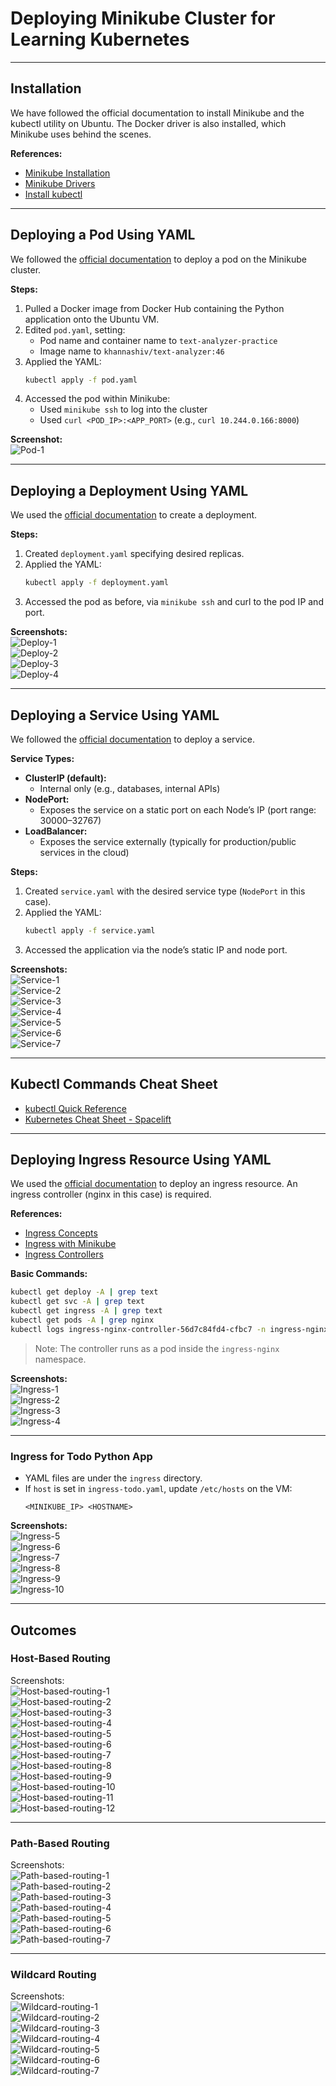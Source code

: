 # Deploying Minikube Cluster for Learning Kubernetes

---

## Installation

We have followed the official documentation to install Minikube and the kubectl utility on Ubuntu. The Docker driver is also installed, which Minikube uses behind the scenes.

**References:**
- [Minikube Installation](https://minikube.sigs.k8s.io/docs/start/?arch=%2Flinux%2Fx86-64%2Fstable%2Fbinary+download)
- [Minikube Drivers](https://minikube.sigs.k8s.io/docs/drivers/)
- [Install kubectl](https://kubernetes.io/docs/tasks/tools/install-kubectl-linux/)

---

## Deploying a Pod Using YAML

We followed the [official documentation](https://kubernetes.io/docs/concepts/workloads/pods/) to deploy a pod on the Minikube cluster.

**Steps:**
1. Pulled a Docker image from Docker Hub containing the Python application onto the Ubuntu VM.
2. Edited `pod.yaml`, setting:
    - Pod name and container name to `text-analyzer-practice`
    - Image name to `khannashiv/text-analyzer:46`
3. Applied the YAML:  
   ```sh
   kubectl apply -f pod.yaml
   ```
4. Accessed the pod within Minikube:
    - Used `minikube ssh` to log into the cluster
    - Used `curl <POD_IP>:<APP_PORT>` (e.g., `curl 10.244.0.166:8000`)

**Screenshot:**  
![Pod-1](images/Pod-1.PNG)

---

## Deploying a Deployment Using YAML

We used the [official documentation](https://kubernetes.io/docs/concepts/workloads/controllers/deployment/) to create a deployment.

**Steps:**
1. Created `deployment.yaml` specifying desired replicas.
2. Applied the YAML:
   ```sh
   kubectl apply -f deployment.yaml
   ```
3. Accessed the pod as before, via `minikube ssh` and curl to the pod IP and port.

**Screenshots:**  
![Deploy-1](images/Deploy-1.PNG)  
![Deploy-2](images/Deploy-2.PNG)  
![Deploy-3](images/Deploy-3.PNG)  
![Deploy-4](images/Deploy-4.PNG)

---

## Deploying a Service Using YAML

We followed the [official documentation](https://kubernetes.io/docs/concepts/services-networking/service/) to deploy a service.

**Service Types:**
- **ClusterIP (default):**
    - Internal only (e.g., databases, internal APIs)
- **NodePort:**
    - Exposes the service on a static port on each Node’s IP (port range: 30000–32767)
- **LoadBalancer:**
    - Exposes the service externally (typically for production/public services in the cloud)

**Steps:**
1. Created `service.yaml` with the desired service type (`NodePort` in this case).
2. Applied the YAML:
   ```sh
   kubectl apply -f service.yaml
   ```
3. Accessed the application via the node’s static IP and node port.

**Screenshots:**  
![Service-1](images/Service-1.PNG)  
![Service-2](images/Service-2.PNG)  
![Service-3](images/Service-3.PNG)  
![Service-4](images/Service-4.PNG)  
![Service-5](images/Service-5.PNG)  
![Service-6](images/Service-6.PNG)  
![Service-7](images/Service-7.PNG)

---

## Kubectl Commands Cheat Sheet

- [kubectl Quick Reference](https://kubernetes.io/docs/reference/kubectl/quick-reference/)
- [Kubernetes Cheat Sheet - Spacelift](https://spacelift.io/blog/kubernetes-cheat-sheet)

---

## Deploying Ingress Resource Using YAML

We used the [official documentation](https://kubernetes.io/docs/concepts/services-networking/ingress/) to deploy an ingress resource. An ingress controller (nginx in this case) is required.

**References:**
- [Ingress Concepts](https://kubernetes.io/docs/concepts/services-networking/ingress/)
- [Ingress with Minikube](https://kubernetes.io/docs/tasks/access-application-cluster/ingress-minikube/)
- [Ingress Controllers](https://kubernetes.io/docs/concepts/services-networking/ingress-controllers/)

**Basic Commands:**
```sh
kubectl get deploy -A | grep text
kubectl get svc -A | grep text
kubectl get ingress -A | grep text
kubectl get pods -A | grep nginx
kubectl logs ingress-nginx-controller-56d7c84fd4-cfbc7 -n ingress-nginx
```
> Note: The controller runs as a pod inside the `ingress-nginx` namespace.

**Screenshots:**  
![Ingress-1](images/Ingress-1.PNG)  
![Ingress-2](images/Ingress-2.PNG)  
![Ingress-3](images/Ingress-3.PNG)  
![Ingress-4](images/Ingress-4.PNG)

---

### Ingress for Todo Python App

- YAML files are under the `ingress` directory.
- If `host` is set in `ingress-todo.yaml`, update `/etc/hosts` on the VM:
  ```
  <MINIKUBE_IP> <HOSTNAME>
  ```
**Screenshots:**  
![Ingress-5](images/ingress-5.PNG)  
![Ingress-6](images/ingress-6.PNG)  
![Ingress-7](images/ingress-7.PNG)  
![Ingress-8](images/ingress-8.PNG)  
![Ingress-9](images/ingress-9.PNG)  
![Ingress-10](images/ingress-10.PNG)

---

## Outcomes

### Host-Based Routing

Screenshots:  
![Host-based-routing-1](images/Host-based-routing-1.PNG)  
![Host-based-routing-2](images/Host-based-routing-2.PNG)  
![Host-based-routing-3](images/Host-based-routing-3.PNG)  
![Host-based-routing-4](images/Host-based-routing-4.PNG)  
![Host-based-routing-5](images/Host-based-routing-5.PNG)  
![Host-based-routing-6](images/Host-based-routing-6.PNG)  
![Host-based-routing-7](images/Host-based-routing-7.PNG)  
![Host-based-routing-8](images/Host-based-routing-8.PNG)  
![Host-based-routing-9](images/Host-based-routing-9.PNG)  
![Host-based-routing-10](images/Host-based-routing-10.PNG)  
![Host-based-routing-11](images/Host-based-routing-11.PNG)  
![Host-based-routing-12](images/Host-based-routing-12.PNG)

---

### Path-Based Routing

Screenshots:  
![Path-based-routing-1](images/Path-based-routing-1.PNG)  
![Path-based-routing-2](images/Path-based-routing-2.PNG)  
![Path-based-routing-3](images/Path-based-routing-3.PNG)  
![Path-based-routing-4](images/Path-based-routing-4.PNG)  
![Path-based-routing-5](images/Path-based-routing-5.PNG)  
![Path-based-routing-6](images/Path-based-routing-6.PNG)  
![Path-based-routing-7](images/Path-based-routing-7.PNG)

---

### Wildcard Routing

Screenshots:  
![Wildcard-routing-1](images/Wildcard-routing-1.PNG)  
![Wildcard-routing-2](images/Wildcard-routing-2.PNG)  
![Wildcard-routing-3](images/Wildcard-routing-3.PNG)  
![Wildcard-routing-4](images/Wildcard-routing-4.PNG)  
![Wildcard-routing-5](images/Wildcard-routing-5.PNG)  
![Wildcard-routing-6](images/Wildcard-routing-6.PNG)  
![Wildcard-routing-7](images/Wildcard-routing-7.PNG)